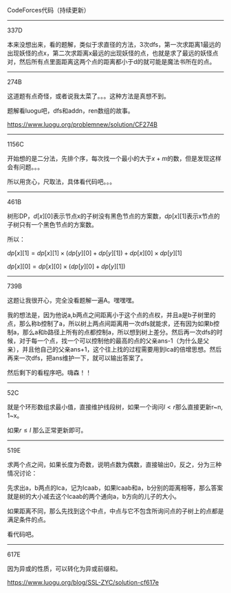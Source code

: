 CodeForces代码（持续更新）

---

337D

本来没想出来，看的题解，类似于求直径的方法，3次dfs，第一次求距离1最远的出现妖怪的点x，第二次求距离x最远的出现妖怪的点，也就是求了最远的妖怪点对，然后所有点里面距离这两个点的距离都小于d的就可能是魔法书所在的点。

---

274B

这道题有点奇怪，或者说我太菜了。。。这种方法是真想不到。

题解看luogu吧，dfs和addn，ren数组的故事。

https://www.luogu.org/problemnew/solution/CF274B

---

1156C

开始想的是二分法，先排个序，每次找一个最小的大于$x+m$的数，但是发现这样会有问题。。。

所以用贪心，尺取法，具体看代码吧。。。

---

461B

树形DP，$d[x][0]$表示节点x的子树没有黑色节点的方案数，$dp[x][1]$表示x节点的子树只有一个黑色节点的方案数。

所以：

$dp[x][1] = dp[x][1] \times (dp[y][0] + dp[y][1]) + dp[x][0] \times dp[y][1]$

$dp[x][0] = dp[x][0] \times (dp[y][0] + dp[y][1])$

---

739B

这题让我很开心，完全没看题解一遍A。嘿嘿嘿。

我的想法是，因为他说a,b两点之间距离小于这个点的点权，并且a是b子树里的点，那么称b控制了a，所以树上两点间距离用一次dfs就能求，还有因为如果b控制a，那么a和b路径上所有的点都控制a，所以想到树上差分。然后再一次dfs的时候，对于每一个点，找一个可以控制他的最高的点的父亲ans-1（为什么是父亲），并且他自己的父亲ans+1，这个往上找的过程需要用到lca的倍增思想。然后再来一次dfs，把ans维护一下，就可以输出答案了。

然后剩下的看程序吧。嗨森！！

---

52C

就是个环形数组求最小值，直接维护线段树，如果一个询问$l < r$那么直接更新r~n, 1~x。

如果$r\leq l$ 那么正常更新即可。

---

519E

求两个点之间，如果长度为奇数，说明点数为偶数，直接输出0，反之，分为三种情况讨论：

先求出a，b两点的lca，记为lcaab，如果lcaab和a，b分别的距离相等，那么答案就是树的大小减去这个lcaab的两个通向a，b方向的儿子的大小。

如果距离不同，那么先找到这个中点，中点与它不包含所询问点的子树上的点都是满足条件的点。

看代码吧。

---

617E

因为异或的性质，可以转化为异或前缀和。

https://www.luogu.org/blog/SSL-ZYC/solution-cf617e